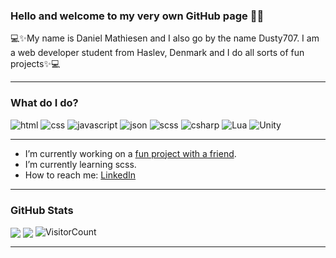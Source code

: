 
### Hello and welcome to my very own GitHub page 👋😄

💻✨My name is Daniel Mathiesen and I also go by the name Dusty707. I am a web developer student from Haslev, Denmark and I do all sorts of fun projects✨💻

---

### What do I do?

<p>
<img alt="html" src="https://img.shields.io/badge/-HTML-orange?logo=html5&logoColor=white&style=for-the-badge"/>
<img alt="css" src="https://img.shields.io/badge/-Css-blue?logo=html5&logoColor=white&style=for-the-badge"/>
<img alt="javascript" src="https://img.shields.io/badge/-JavaScript-yellow?logo=JavaScript&logoColor=white&style=for-the-badge"/>
<img alt="json" src="https://img.shields.io/badge/-JSON-yellowgreen?logo=JSON&logoColor=white&style=for-the-badge"/>
 <img alt="scss" src="https://img.shields.io/badge/-scss-hotpink?logo=SASS&logoColor=white&style=for-the-badge"/>
<img alt="csharp" src="https://img.shields.io/badge/-CSharp-purple?logo=cSharp&logoColor=white&style=for-the-badge"/>
<img alt="Lua" src="https://img.shields.io/badge/-Lua-darkblue?logo=lua&logoColor=white&style=for-the-badge"/>
<img alt="Unity" src="https://img.shields.io/badge/-Unity-grey?logo=unity&logoColor=white&style=for-the-badge"/>
</p>
 
---

- I’m currently working on a <a href="https://aldi-clicker.netlify.app/"/>fun project with a friend</a>.
- I’m currently learning scss.
- How to reach me: <a href="https://www.linkedin.com/in/daniel-mathiesen-aab9711b6/"/>LinkedIn</a>

---

### GitHub Stats

<img align="center" src="https://github-readme-stats.vercel.app/api?username=Daniel-Mathiesen&count_private=true&show_icons=true&theme=tokyonight&include_all_commits&custom_title=Dusty707's+GitHub+Stats"/>

<img align="center" src="https://github-readme-stats.vercel.app/api/top-langs/?username=Daniel-Mathiesen&count_private&langs_count=8&theme=tokyonight&layout=compact"/>

<img alt="VisitorCount" src="https://shields-io-visitor-counter.herokuapp.com/badge?page=https://github.com/Daniel-Mathiesen&style=for-the-badge&theme=tokyonight"/>

---


<!--
**Daniel-Mathiesen/Daniel-Mathiesen** is a ✨ _special_ ✨ repository because its `README.md` (this file) appears on your GitHub profile.

Here are some ideas to get you started:

- 🔭 I’m currently working on ...
- 🌱 I’m currently learning ...
- 👯 I’m looking to collaborate on ...
- 🤔 I’m looking for help with ...
- 💬 Ask me about ...
- 📫 How to reach me: ...
- 😄 Pronouns: ...
- ⚡ Fun fact: ...
-->
